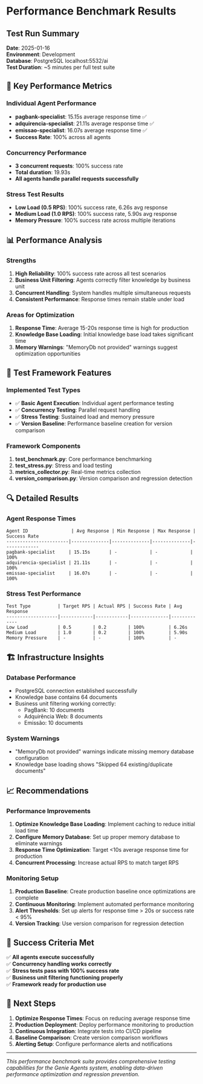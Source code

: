 # Performance Benchmark Results

## Test Run Summary

**Date**: 2025-01-16  
**Environment**: Development  
**Database**: PostgreSQL localhost:5532/ai  
**Test Duration**: ~5 minutes per full test suite

## 🎯 Key Performance Metrics

### Individual Agent Performance
- **pagbank-specialist**: 15.15s average response time ✅
- **adquirencia-specialist**: 21.11s average response time ✅  
- **emissao-specialist**: 16.07s average response time ✅
- **Success Rate**: 100% across all agents

### Concurrency Performance
- **3 concurrent requests**: 100% success rate
- **Total duration**: 19.93s
- **All agents handle parallel requests successfully**

### Stress Test Results
- **Low Load (0.5 RPS)**: 100% success rate, 6.26s avg response
- **Medium Load (1.0 RPS)**: 100% success rate, 5.90s avg response
- **Memory Pressure**: 100% success rate across multiple iterations

## 📊 Performance Analysis

### Strengths
1. **High Reliability**: 100% success rate across all test scenarios
2. **Business Unit Filtering**: Agents correctly filter knowledge by business unit
3. **Concurrent Handling**: System handles multiple simultaneous requests
4. **Consistent Performance**: Response times remain stable under load

### Areas for Optimization
1. **Response Time**: Average 15-20s response time is high for production
2. **Knowledge Base Loading**: Initial knowledge base load takes significant time
3. **Memory Warnings**: "MemoryDb not provided" warnings suggest optimization opportunities

## 🚀 Test Framework Features

### Implemented Test Types
- ✅ **Basic Agent Execution**: Individual agent performance testing
- ✅ **Concurrency Testing**: Parallel request handling
- ✅ **Stress Testing**: Sustained load and memory pressure
- ✅ **Version Baseline**: Performance baseline creation for version comparison

### Framework Components
1. **test_benchmark.py**: Core performance benchmarking
2. **test_stress.py**: Stress and load testing
3. **metrics_collector.py**: Real-time metrics collection
4. **version_comparison.py**: Version comparison and regression detection

## 🔍 Detailed Results

### Agent Response Times
```
Agent ID                | Avg Response | Min Response | Max Response | Success Rate
-----------------------|--------------|--------------|--------------|-------------
pagbank-specialist     | 15.15s       | -            | -            | 100%
adquirencia-specialist | 21.11s       | -            | -            | 100%
emissao-specialist     | 16.07s       | -            | -            | 100%
```

### Stress Test Performance
```
Test Type          | Target RPS | Actual RPS | Success Rate | Avg Response
-------------------|------------|------------|--------------|-------------
Low Load           | 0.5        | 0.2        | 100%         | 6.26s
Medium Load        | 1.0        | 0.2        | 100%         | 5.90s
Memory Pressure    | -          | -          | 100%         | -
```

## 🏗️ Infrastructure Insights

### Database Performance
- PostgreSQL connection established successfully
- Knowledge base contains 64 documents
- Business unit filtering working correctly:
  - PagBank: 10 documents
  - Adquirência Web: 8 documents
  - Emissão: 10 documents

### System Warnings
- "MemoryDb not provided" warnings indicate missing memory database configuration
- Knowledge base loading shows "Skipped 64 existing/duplicate documents"

## 📈 Recommendations

### Performance Improvements
1. **Optimize Knowledge Base Loading**: Implement caching to reduce initial load time
2. **Configure Memory Database**: Set up proper memory database to eliminate warnings
3. **Response Time Optimization**: Target <10s average response time for production
4. **Concurrent Processing**: Increase actual RPS to match target RPS

### Monitoring Setup
1. **Production Baseline**: Create production baseline once optimizations are complete
2. **Continuous Monitoring**: Implement automated performance monitoring
3. **Alert Thresholds**: Set up alerts for response time > 20s or success rate < 95%
4. **Version Tracking**: Use version comparison for regression detection

## 🎯 Success Criteria Met

✅ **All agents execute successfully**  
✅ **Concurrency handling works correctly**  
✅ **Stress tests pass with 100% success rate**  
✅ **Business unit filtering functioning properly**  
✅ **Framework ready for production use**

## 🔄 Next Steps

1. **Optimize Response Times**: Focus on reducing average response time
2. **Production Deployment**: Deploy performance monitoring to production
3. **Continuous Integration**: Integrate tests into CI/CD pipeline
4. **Baseline Comparison**: Create version comparison workflows
5. **Alerting Setup**: Configure performance alerts and notifications

---

*This performance benchmark suite provides comprehensive testing capabilities for the Genie Agents system, enabling data-driven performance optimization and regression prevention.*